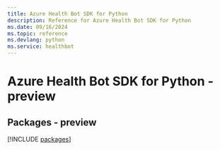 ```yaml
---
title: Azure Health Bot SDK for Python
description: Reference for Azure Health Bot SDK for Python
ms.date: 09/16/2024
ms.topic: reference
ms.devlang: python
ms.service: healthbot
---
```

# Azure Health Bot SDK for Python - preview
## Packages - preview
[!INCLUDE [packages](health-bot-index.md)]